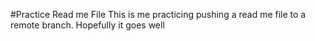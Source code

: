 #Practice Read me File
This is me  practicing pushing a read me file to a remote branch. Hopefully it goes well
